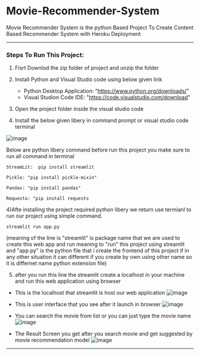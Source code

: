 # Movie-Recommender-System

Movie Recommender System is the python Based Project To Create Content Based Recommender System with Heroku Deployment

* * *

### Steps To Run This Project:

1) Fisrt Downlod the zip folder of project and unzip the folder 

2) Install Python and Visual Studio code using below given link
   - Python Desktop Application: "https://www.python.org/downloads/"
   - Visual Studion Code IDE: "https://code.visualstudio.com/download"

3) Open the project folder inside the visual studio code

3) Install the below given libery in command prompt or visual studio code terminal

![image](https://user-images.githubusercontent.com/109918405/192830267-8050f9cb-bfa1-4834-b55f-744d34b4f870.png)

Below are python libery command before run this project you make sure to run all command in terminal 

```
StreamLit:  pip install streamlit
```
```
Pickle: "pip install pickle-mixin"
```
```
Pandas: "pip install pandas"
```
```
Requesta: "pip install requests 
```
  
  4)Afte installing the project required python libery we return use termianl to run our project using simple command.
  ```
  streamlit run app.py
  ``` 
  (meaning of the line is "streamlit" is package name that we are used to create this web app and run meaning to "run" this project using streamlit and "app.py" is the python file that i create the frontend of this project if in any other situation it can different if you create by own using other name so it is differnet name python extension file) 
 
 5) after you run this line the streamlit create a localhost in your machine and run this web application using browser

  - This is the localhost that streamlit is host our web application
![image](https://user-images.githubusercontent.com/109918405/192834944-1e2d0332-d2b3-4fc0-a347-35cd7349b8c3.png)

  - This is user interface that you see after it launch in browser
![image](https://user-images.githubusercontent.com/109918405/192835386-36aee8e5-c6e7-4e37-b241-04c4adc0b9c2.png)
  
  - You can search the movie from list or you can just type the movie name
![image](https://user-images.githubusercontent.com/109918405/192835852-e81e98d3-b00d-41c2-9259-acb7f974901f.png)

  - The Result Screen you get after you search movie and get suggested by movie recommendation model
![image](https://user-images.githubusercontent.com/109918405/192836167-4f05161b-1e46-4c52-b1b3-48a57bf94ece.png)


* * *

